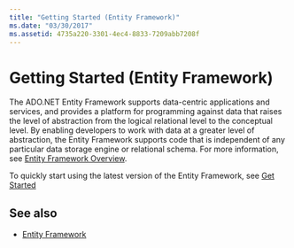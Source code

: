 ```yaml
---
title: "Getting Started (Entity Framework)"
ms.date: "03/30/2017"
ms.assetid: 4735a220-3301-4ec4-8833-7209abb7208f
---
```

# Getting Started (Entity Framework)
The ADO.NET Entity Framework supports data-centric applications and services, and provides a platform for programming against data that raises the level of abstraction from the logical relational level to the conceptual level. By enabling developers to work with data at a greater level of abstraction, the Entity Framework supports code that is independent of any particular data storage engine or relational schema. For more information, see [Entity Framework Overview](overview.md).  
  
 To quickly start using the latest version of the Entity Framework, see [Get Started](https://go.microsoft.com/fwlink/?LinkId=235280)  
  
## See also

- [Entity Framework](https://go.microsoft.com/fwlink/?LinkID=234900&clcid=0x409)
